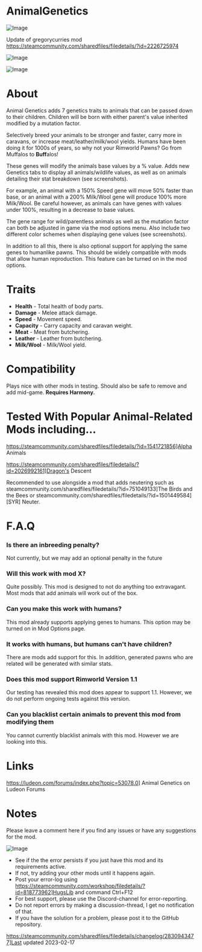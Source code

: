 # AnimalGenetics

![Image](https://i.imgur.com/buuPQel.png)

Update of gregorycurries mod
https://steamcommunity.com/sharedfiles/filedetails/?id=2226725974

![Image](https://i.imgur.com/pufA0kM.png)

	
![Image](https://i.imgur.com/Z4GOv8H.png)

# About


Animal Genetics adds 7 genetics traits to animals that can be passed down to their children. Children will be born with either parent's value inherited modified by a mutation factor.

Selectively breed your animals to be stronger and faster, carry more in caravans, or increase meat/leather/milk/wool yields. Humans have been doing it for 1000s of years, so why not your Rimworld Pawns? Go from Muffalos to **Buff**alos!

These genes will modify the animals base values by a % value. Adds new Genetics tabs to display all animals/wildlife values, as well as on animals detailing their stat breakdown (see screenshots).

For example, an animal with a 150% Speed gene will move 50% faster than base, or an animal with a 200% Milk/Wool gene will produce 100% more Milk/Wool. Be careful however, as animals can have genes with values under 100%, resulting in a decrease to base values.

The gene range for wild/parentless animals as well as the mutation factor can both be adjusted in game via the mod options menu. Also include two different color schemes when displaying gene values (see screenshots).

In addition to all this, there is also optional support for applying the same genes to humanlike pawns. This should be widely compatible with mods that allow human reproduction. This feature can be turned on in the mod options.

# Traits



- **Health** - Total health of body parts. 
- **Damage** - Melee attack damage.
- **Speed** - Movement speed.
- **Capacity** - Carry capacity and caravan weight.
- **Meat** - Meat from butchering.
- **Leather** - Leather from butchering.
- **Milk/Wool** - Milk/Wool yield.



# Compatibility

Plays nice with other mods in testing. Should also be safe to remove and add mid-game.
**Requires Harmony.**

# Tested With Popular Animal-Related Mods including...


https://steamcommunity.com/sharedfiles/filedetails/?id=1541721856]Alpha Animals

https://steamcommunity.com/sharedfiles/filedetails/?id=2026992161]Dragon's Descent

Recommended to use alongside a mod that adds neutering such as steamcommunity.com/sharedfiles/filedetails/?id=751049133]The Birds and the Bees or steamcommunity.com/sharedfiles/filedetails/?id=1501449584][SYR] Neuter.

# F.A.Q


### Is there an inbreeding penalty?

Not currently, but we may add an optional penalty in the future
### Will this work with mod X?

Quite possibly. This mod is designed to not do anything too extravagant. Most mods that add animals will work out of the box.
### Can you make this work with humans?

This mod already supports applying genes to humans. This option may be turned on in Mod Options page.
### It works with humans, but humans can't have children?

There are mods add support for this. In addition, generated pawns who are related will be generated with similar stats.
### Does this mod support Rimworld Version 1.1

Our testing has revealed this mod does appear to support 1.1. However, we do not perform ongoing tests against this version.
### Can you blacklist certain animals to prevent this mod from modifying them

You cannot currently blacklist animals with this mod. However we are looking into this.

# Links

https://ludeon.com/forums/index.php?topic=53078.0] Animal Genetics on Ludeon Forums

# Notes

Please leave a comment here if you find any issues or have any suggestions for the mod.

![Image](https://i.imgur.com/PwoNOj4.png)



-  See if the the error persists if you just have this mod and its requirements active.
-  If not, try adding your other mods until it happens again.
-  Post your error-log using https://steamcommunity.com/workshop/filedetails/?id=818773962]HugsLib and command Ctrl+F12
-  For best support, please use the Discord-channel for error-reporting.
-  Do not report errors by making a discussion-thread, I get no notification of that.
-  If you have the solution for a problem, please post it to the GitHub repository.


https://steamcommunity.com/sharedfiles/filedetails/changelog/2830943477]Last updated 2023-02-17
